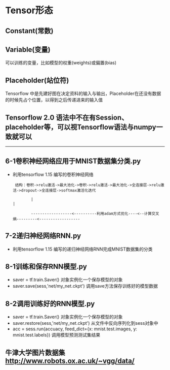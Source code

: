 # Tensor形态

## Constant(常数)

## Variable(变量)

可以训练的变量，比如模型的权重(weights)或偏置(bias)

## Placeholder(站位符)

Tensorflow 中是先建好图在决定资料的输入与输出，Placeholder在还没有数据的时候先占个位置，以得到之后传递进来的输入值



## Tensorflow 2.0 语法中不在有Session、 placeholder等，可以视Tensorflow语法与numpy一致就可以

--------------------------------------------------------------------------------
## 6-1卷积神经网络应用于MNIST数据集分类.py

  - 利用tensorflow 1.15 编写的卷积神经网络
  
     
         结构：卷积->relu激活->最大池化->卷积->relu激活->最大池化->全连接层->relu激活->dropout->全连接层->softmax激活化迭代
  
                |                                                                                      |
           
                ------------------<----------利用adam方式优化----<--计算交叉熵---------<------------------


## 7-2递归神经网络RNN.py

  - 利用tensorflow 1.15 编写的递归神经网络RNN完成MNIST数据集的分类

## 8-1训练和保存RNN模型.py

  - saver = tf.train.Saver()    对象实例化一个保存模型的对象
  - saver.save(sess,'net/my_net.ckpt') 调用save方法保存训练好的模型数据
  
## 8-2调用训练好的RNN模型.py

  - saver = tf.train.Saver()    对象实例化一个保存模型的对象
  - saver.restore(sess,'net/my_net.ckpt') 从文件中反向序列化到sess对象中
  - acc = sess.run(accuacy, feed_dict={x: mnist.test.images, y: mnist.test.labels}) 调用模型预测测试集结果
   
## 牛津大学图片数据集   http://www.robots.ox.ac.uk/~vgg/data/
